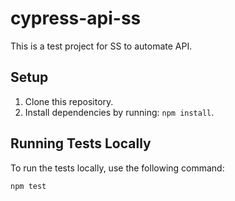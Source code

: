 # cypress-api-ss

This is a test project for SS to automate API.

## Setup

1. Clone this repository.
2. Install dependencies by running: `npm install`.

## Running Tests Locally

To run the tests locally, use the following command:

```bash
npm test
